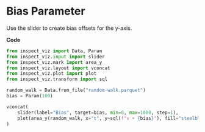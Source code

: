 # Bias Parameter


Use the slider to create bias offsets for the y-axis.

**Code**

``` python
from inspect_viz import Data, Param
from inspect_viz.input import slider
from inspect_viz.mark import area_y
from inspect_viz.layout import vconcat
from inspect_viz.plot import plot
from inspect_viz.transform import sql

random_walk = Data.from_file("random-walk.parquet")
bias = Param(100)

vconcat(
    slider(label="Bias", target=bias, min=0, max=1000, step=1),
    plot(area_y(random_walk, x="t", y=sql(f"v + {bias}"), fill="steelblue"))
)
```
